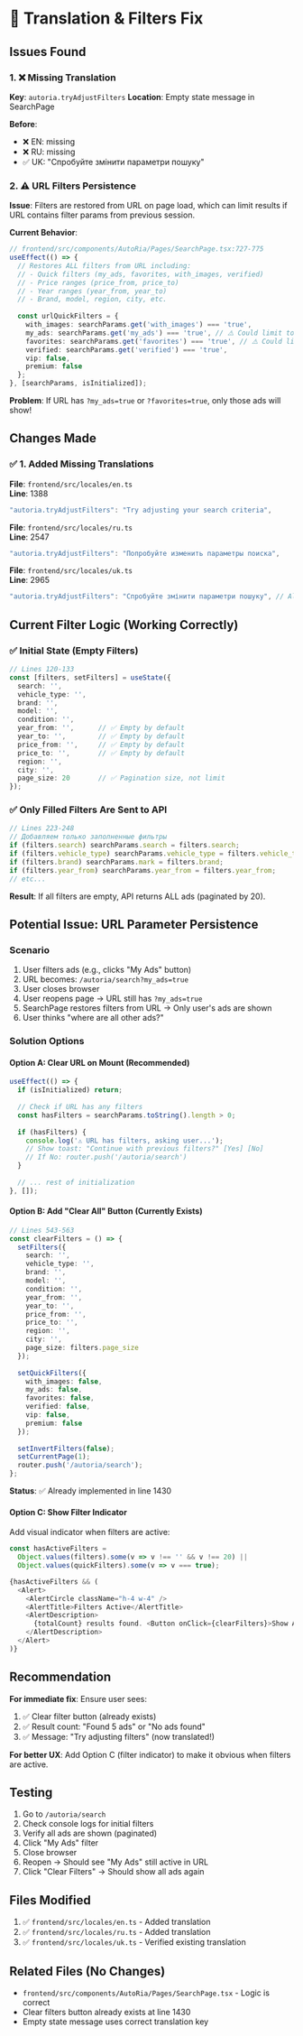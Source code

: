 # 🔧 Translation & Filters Fix

## Issues Found

### 1. ❌ Missing Translation
**Key**: `autoria.tryAdjustFilters`
**Location**: Empty state message in SearchPage

**Before**:
- ❌ EN: missing
- ❌ RU: missing  
- ✅ UK: "Спробуйте змінити параметри пошуку"

### 2. ⚠️ URL Filters Persistence
**Issue**: Filters are restored from URL on page load, which can limit results if URL contains filter params from previous session.

**Current Behavior**:
```typescript
// frontend/src/components/AutoRia/Pages/SearchPage.tsx:727-775
useEffect(() => {
  // Restores ALL filters from URL including:
  // - Quick filters (my_ads, favorites, with_images, verified)
  // - Price ranges (price_from, price_to)
  // - Year ranges (year_from, year_to)
  // - Brand, model, region, city, etc.
  
  const urlQuickFilters = {
    with_images: searchParams.get('with_images') === 'true',
    my_ads: searchParams.get('my_ads') === 'true', // ⚠️ Could limit to user's ads only
    favorites: searchParams.get('favorites') === 'true', // ⚠️ Could limit to favorites
    verified: searchParams.get('verified') === 'true',
    vip: false,
    premium: false
  };
}, [searchParams, isInitialized]);
```

**Problem**: If URL has `?my_ads=true` or `?favorites=true`, only those ads will show!

## Changes Made

### ✅ 1. Added Missing Translations

**File**: `frontend/src/locales/en.ts`  
**Line**: 1388
```typescript
"autoria.tryAdjustFilters": "Try adjusting your search criteria",
```

**File**: `frontend/src/locales/ru.ts`  
**Line**: 2547
```typescript
"autoria.tryAdjustFilters": "Попробуйте изменить параметры поиска",
```

**File**: `frontend/src/locales/uk.ts`  
**Line**: 2965
```typescript
"autoria.tryAdjustFilters": "Спробуйте змінити параметри пошуку", // Already existed
```

## Current Filter Logic (Working Correctly)

### ✅ Initial State (Empty Filters)
```typescript
// Lines 120-133
const [filters, setFilters] = useState({
  search: '',
  vehicle_type: '',
  brand: '',
  model: '',
  condition: '',
  year_from: '',      // ✅ Empty by default
  year_to: '',        // ✅ Empty by default
  price_from: '',     // ✅ Empty by default
  price_to: '',       // ✅ Empty by default
  region: '',
  city: '',
  page_size: 20       // ✅ Pagination size, not limit
});
```

### ✅ Only Filled Filters Are Sent to API
```typescript
// Lines 223-248
// Добавляем только заполненные фильтры
if (filters.search) searchParams.search = filters.search;
if (filters.vehicle_type) searchParams.vehicle_type = filters.vehicle_type;
if (filters.brand) searchParams.mark = filters.brand;
if (filters.year_from) searchParams.year_from = filters.year_from;
// etc...
```

**Result**: If all filters are empty, API returns ALL ads (paginated by 20).

## Potential Issue: URL Parameter Persistence

### Scenario
1. User filters ads (e.g., clicks "My Ads" button)
2. URL becomes: `/autoria/search?my_ads=true`
3. User closes browser
4. User reopens page → URL still has `?my_ads=true`
5. SearchPage restores filters from URL → Only user's ads are shown
6. User thinks "where are all other ads?"

### Solution Options

#### Option A: Clear URL on Mount (Recommended)
```typescript
useEffect(() => {
  if (isInitialized) return;
  
  // Check if URL has any filters
  const hasFilters = searchParams.toString().length > 0;
  
  if (hasFilters) {
    console.log('⚠️ URL has filters, asking user...');
    // Show toast: "Continue with previous filters?" [Yes] [No]
    // If No: router.push('/autoria/search')
  }
  
  // ... rest of initialization
}, []);
```

#### Option B: Add "Clear All" Button (Currently Exists)
```typescript
// Lines 543-563
const clearFilters = () => {
  setFilters({
    search: '',
    vehicle_type: '',
    brand: '',
    model: '',
    condition: '',
    year_from: '',
    year_to: '',
    price_from: '',
    price_to: '',
    region: '',
    city: '',
    page_size: filters.page_size
  });
  
  setQuickFilters({
    with_images: false,
    my_ads: false,
    favorites: false,
    verified: false,
    vip: false,
    premium: false
  });
  
  setInvertFilters(false);
  setCurrentPage(1);
  router.push('/autoria/search');
};
```

**Status**: ✅ Already implemented in line 1430

#### Option C: Show Filter Indicator
Add visual indicator when filters are active:

```typescript
const hasActiveFilters = 
  Object.values(filters).some(v => v !== '' && v !== 20) ||
  Object.values(quickFilters).some(v => v === true);

{hasActiveFilters && (
  <Alert>
    <AlertCircle className="h-4 w-4" />
    <AlertTitle>Filters Active</AlertTitle>
    <AlertDescription>
      {totalCount} results found. <Button onClick={clearFilters}>Show All</Button>
    </AlertDescription>
  </Alert>
)}
```

## Recommendation

**For immediate fix**: Ensure user sees:
1. ✅ Clear filter button (already exists)
2. ✅ Result count: "Found 5 ads" or "No ads found"
3. ✅ Message: "Try adjusting filters" (now translated!)

**For better UX**: Add Option C (filter indicator) to make it obvious when filters are active.

## Testing

1. Go to `/autoria/search`
2. Check console logs for initial filters
3. Verify all ads are shown (paginated)
4. Click "My Ads" filter
5. Close browser
6. Reopen → Should see "My Ads" still active in URL
7. Click "Clear Filters" → Should show all ads again

## Files Modified

1. ✅ `frontend/src/locales/en.ts` - Added translation
2. ✅ `frontend/src/locales/ru.ts` - Added translation  
3. ✅ `frontend/src/locales/uk.ts` - Verified existing translation

## Related Files (No Changes)

- `frontend/src/components/AutoRia/Pages/SearchPage.tsx` - Logic is correct
- Clear filters button already exists at line 1430
- Empty state message uses correct translation key

